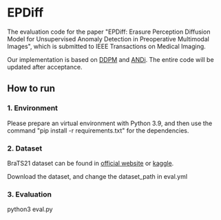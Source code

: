 # EPDiff

The evaluation code for the paper "EPDiff: Erasure Perception Diffusion Model for Unsupervised Anomaly Detection in Preoperative Multimodal Images", which is submitted to IEEE Transactions on Medical Imaging.

Our implementation is based on [DDPM](https://github.com/dome272/Diffusion-Models-pytorch) and [ANDi](https://github.com/alexanderfrotscher/andi). The entire code will be updated after acceptance.

## How to run
### 1. Environment
Please prepare an virtual environment with Python 3.9, and then use the command "pip install -r requirements.txt" for the dependencies.

### 2. Dataset
BraTS21 dataset can be found in [official website](http://braintumorsegmentation.org/) or [kaggle](https://www.kaggle.com/datasets/dschettler8845/brats-2021-task1).

Download the dataset, and change the dataset_path in eval.yml

### 3. Evaluation
python3 eval.py

